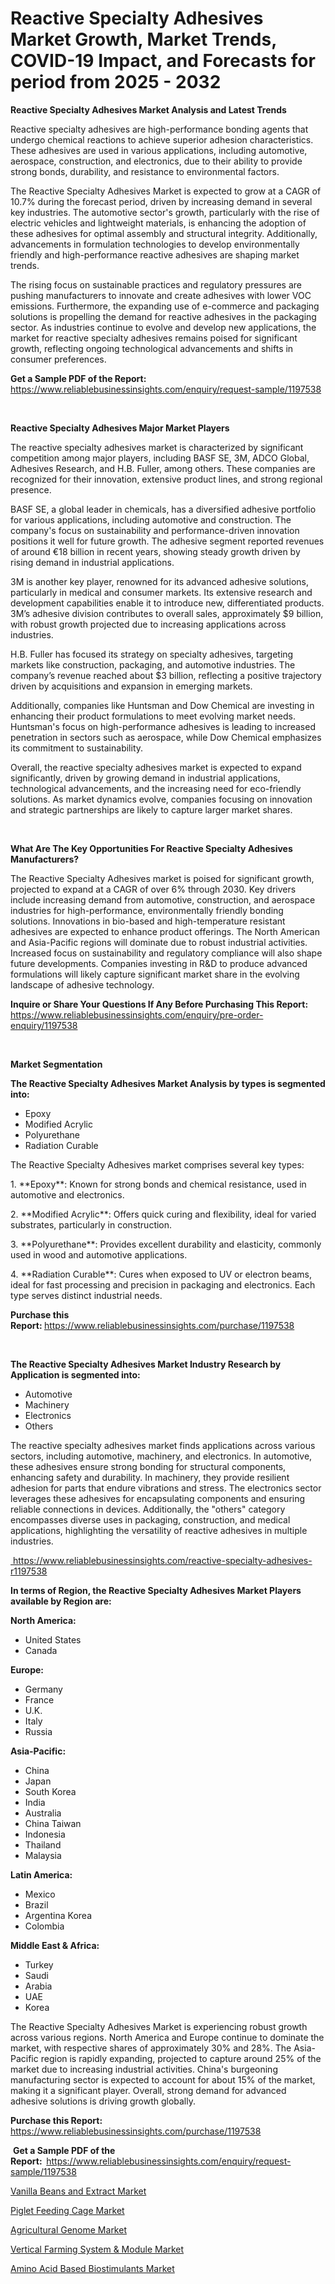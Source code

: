 <p><h1>Reactive Specialty Adhesives Market Growth, Market Trends, COVID-19 Impact, and Forecasts for period from 2025 - 2032</h1></p><p><strong>Reactive Specialty Adhesives Market Analysis and Latest Trends</strong></p>
<p><p>Reactive specialty adhesives are high-performance bonding agents that undergo chemical reactions to achieve superior adhesion characteristics. These adhesives are used in various applications, including automotive, aerospace, construction, and electronics, due to their ability to provide strong bonds, durability, and resistance to environmental factors.</p><p>The Reactive Specialty Adhesives Market is expected to grow at a CAGR of 10.7% during the forecast period, driven by increasing demand in several key industries. The automotive sector's growth, particularly with the rise of electric vehicles and lightweight materials, is enhancing the adoption of these adhesives for optimal assembly and structural integrity. Additionally, advancements in formulation technologies to develop environmentally friendly and high-performance reactive adhesives are shaping market trends.</p><p>The rising focus on sustainable practices and regulatory pressures are pushing manufacturers to innovate and create adhesives with lower VOC emissions. Furthermore, the expanding use of e-commerce and packaging solutions is propelling the demand for reactive adhesives in the packaging sector. As industries continue to evolve and develop new applications, the market for reactive specialty adhesives remains poised for significant growth, reflecting ongoing technological advancements and shifts in consumer preferences.</p></p>
<p><strong>Get a Sample PDF of the Report:&nbsp;</strong> <a href="https://www.reliablebusinessinsights.com/enquiry/request-sample/1197538?utm_campaign=2127&utm_medium=2&utm_source=Github&utm_content=ia&utm_term=03022025&utm_id=reactive-specialty-adhesives">https://www.reliablebusinessinsights.com/enquiry/request-sample/1197538</a></p>
<p>&nbsp;</p>
<p><strong>Reactive Specialty Adhesives Major Market Players</strong></p>
<p><p>The reactive specialty adhesives market is characterized by significant competition among major players, including BASF SE, 3M, ADCO Global, Adhesives Research, and H.B. Fuller, among others. These companies are recognized for their innovation, extensive product lines, and strong regional presence.</p><p>BASF SE, a global leader in chemicals, has a diversified adhesive portfolio for various applications, including automotive and construction. The company's focus on sustainability and performance-driven innovation positions it well for future growth. The adhesive segment reported revenues of around €18 billion in recent years, showing steady growth driven by rising demand in industrial applications.</p><p>3M is another key player, renowned for its advanced adhesive solutions, particularly in medical and consumer markets. Its extensive research and development capabilities enable it to introduce new, differentiated products. 3M’s adhesive division contributes to overall sales, approximately $9 billion, with robust growth projected due to increasing applications across industries.</p><p>H.B. Fuller has focused its strategy on specialty adhesives, targeting markets like construction, packaging, and automotive industries. The company’s revenue reached about $3 billion, reflecting a positive trajectory driven by acquisitions and expansion in emerging markets.</p><p>Additionally, companies like Huntsman and Dow Chemical are investing in enhancing their product formulations to meet evolving market needs. Huntsman's focus on high-performance adhesives is leading to increased penetration in sectors such as aerospace, while Dow Chemical emphasizes its commitment to sustainability.</p><p>Overall, the reactive specialty adhesives market is expected to expand significantly, driven by growing demand in industrial applications, technological advancements, and the increasing need for eco-friendly solutions. As market dynamics evolve, companies focusing on innovation and strategic partnerships are likely to capture larger market shares.</p></p>
<p>&nbsp;</p>
<p><strong>What Are The Key Opportunities For Reactive Specialty Adhesives Manufacturers?</strong></p>
<p><p>The Reactive Specialty Adhesives market is poised for significant growth, projected to expand at a CAGR of over 6% through 2030. Key drivers include increasing demand from automotive, construction, and aerospace industries for high-performance, environmentally friendly bonding solutions. Innovations in bio-based and high-temperature resistant adhesives are expected to enhance product offerings. The North American and Asia-Pacific regions will dominate due to robust industrial activities. Increased focus on sustainability and regulatory compliance will also shape future developments. Companies investing in R&D to produce advanced formulations will likely capture significant market share in the evolving landscape of adhesive technology.</p></p>
<p><strong>Inquire or Share Your Questions If Any Before Purchasing This Report:</strong> <a href="https://www.reliablebusinessinsights.com/enquiry/pre-order-enquiry/1197538?utm_campaign=2127&utm_medium=2&utm_source=Github&utm_content=ia&utm_term=03022025&utm_id=reactive-specialty-adhesives">https://www.reliablebusinessinsights.com/enquiry/pre-order-enquiry/1197538</a></p>
<p>&nbsp;</p>
<p><strong>Market Segmentation</strong></p>
<p><strong>The Reactive Specialty Adhesives Market Analysis by types is segmented into:</strong></p>
<p><ul><li>Epoxy</li><li>Modified Acrylic</li><li>Polyurethane</li><li>Radiation Curable</li></ul></p>
<p><p>The Reactive Specialty Adhesives market comprises several key types: </p><p>1. **Epoxy**: Known for strong bonds and chemical resistance, used in automotive and electronics.</p><p>2. **Modified Acrylic**: Offers quick curing and flexibility, ideal for varied substrates, particularly in construction.</p><p>3. **Polyurethane**: Provides excellent durability and elasticity, commonly used in wood and automotive applications.</p><p>4. **Radiation Curable**: Cures when exposed to UV or electron beams, ideal for fast processing and precision in packaging and electronics. Each type serves distinct industrial needs.</p></p>
<p><strong>Purchase this Report:&nbsp;</strong><a href="https://www.reliablebusinessinsights.com/purchase/1197538?utm_campaign=2127&utm_medium=2&utm_source=Github&utm_content=ia&utm_term=03022025&utm_id=reactive-specialty-adhesives">https://www.reliablebusinessinsights.com/purchase/1197538</a></p>
<p>&nbsp;</p>
<p><strong>The Reactive Specialty Adhesives Market Industry Research by Application is segmented into:</strong></p>
<p><ul><li>Automotive</li><li>Machinery</li><li>Electronics</li><li>Others</li></ul></p>
<p><p>The reactive specialty adhesives market finds applications across various sectors, including automotive, machinery, and electronics. In automotive, these adhesives ensure strong bonding for structural components, enhancing safety and durability. In machinery, they provide resilient adhesion for parts that endure vibrations and stress. The electronics sector leverages these adhesives for encapsulating components and ensuring reliable connections in devices. Additionally, the "others" category encompasses diverse uses in packaging, construction, and medical applications, highlighting the versatility of reactive adhesives in multiple industries.</p></p>
<p><a href="https://www.reliablebusinessinsights.com/reactive-specialty-adhesives-r1197538?utm_campaign=2127&utm_medium=2&utm_source=Github&utm_content=ia&utm_term=03022025&utm_id=reactive-specialty-adhesives">&nbsp;https://www.reliablebusinessinsights.com/reactive-specialty-adhesives-r1197538</a></p>
<p><strong>In terms of Region, the Reactive Specialty Adhesives Market Players available by Region are:</strong></p>
<p>
    <p> <strong> North America: </strong>
        <ul>
            <li>United States</li>
            <li>Canada</li>
        </ul>
        </p> 
    <p> <strong> Europe: </strong>
        <ul>
            <li>Germany</li>
            <li>France</li>
            <li>U.K.</li>
            <li>Italy</li>
            <li>Russia</li>
        </ul>
        </p> 
    <p> <strong> Asia-Pacific: </strong>
        <ul>
            <li>China</li>
            <li>Japan</li>
            <li>South Korea</li>
            <li>India</li>
            <li>Australia</li>
            <li>China Taiwan</li>
            <li>Indonesia</li>
            <li>Thailand</li>
            <li>Malaysia</li>
        </ul>
        </p> 
    <p> <strong> Latin America: </strong>
        <ul>
            <li>Mexico</li>
            <li>Brazil</li>
            <li>Argentina Korea</li>
            <li>Colombia</li>
        </ul>
        </p> 
    <p> <strong> Middle East & Africa: </strong>
        <ul>
            <li>Turkey</li>
            <li>Saudi</li>
            <li>Arabia</li>
            <li>UAE</li>
            <li>Korea</li>
        </ul>
    </p>
    </p>
<p><p>The Reactive Specialty Adhesives Market is experiencing robust growth across various regions. North America and Europe continue to dominate the market, with respective shares of approximately 30% and 28%. The Asia-Pacific region is rapidly expanding, projected to capture around 25% of the market due to increasing industrial activities. China's burgeoning manufacturing sector is expected to account for about 15% of the market, making it a significant player. Overall, strong demand for advanced adhesive solutions is driving growth globally.</p></p>
<p><strong>Purchase this Report: </strong><a href="https://www.reliablebusinessinsights.com/purchase/1197538?utm_campaign=2127&utm_medium=2&utm_source=Github&utm_content=ia&utm_term=03022025&utm_id=reactive-specialty-adhesives">https://www.reliablebusinessinsights.com/purchase/1197538</a></p>
<p>&nbsp;<strong>Get a Sample PDF of the Report:&nbsp;&nbsp;</strong><a href="https://www.reliablebusinessinsights.com/enquiry/request-sample/1197538?utm_campaign=2127&utm_medium=2&utm_source=Github&utm_content=ia&utm_term=03022025&utm_id=reactive-specialty-adhesives">https://www.reliablebusinessinsights.com/enquiry/request-sample/1197538</a></p>
<p><strong></strong></p>
<p><p><a href="https://www.linkedin.com/pulse/detailed-report-vanilla-beans-extract-market-value-segments-cwwfe?utm_campaign=2127&utm_medium=2&utm_source=Github&utm_content=ia&utm_term=03022025&utm_id=reactive-specialty-adhesives">Vanilla Beans and Extract Market</a></p><p><a href="https://www.linkedin.com/pulse/thorough-overview-piglet-feeding-cage-market-including-size-ie2ze?utm_campaign=2127&utm_medium=2&utm_source=Github&utm_content=ia&utm_term=03022025&utm_id=reactive-specialty-adhesives">Piglet Feeding Cage Market</a></p><p><a href="https://www.linkedin.com/pulse/global-agricultural-genome-market-trends-applications-forecast-invde?utm_campaign=2127&utm_medium=2&utm_source=Github&utm_content=ia&utm_term=03022025&utm_id=reactive-specialty-adhesives">Agricultural Genome Market</a></p><p><a href="https://www.linkedin.com/pulse/latest-trends-vertical-farming-system-module-market-strong-kqdye?utm_campaign=2127&utm_medium=2&utm_source=Github&utm_content=ia&utm_term=03022025&utm_id=reactive-specialty-adhesives">Vertical Farming System & Module Market</a></p><p><a href="https://www.linkedin.com/pulse/driving-forces-behind-amino-acid-based-biostimulants-market-qdd6e?utm_campaign=2127&utm_medium=2&utm_source=Github&utm_content=ia&utm_term=03022025&utm_id=reactive-specialty-adhesives">Amino Acid Based Biostimulants Market</a></p></p>